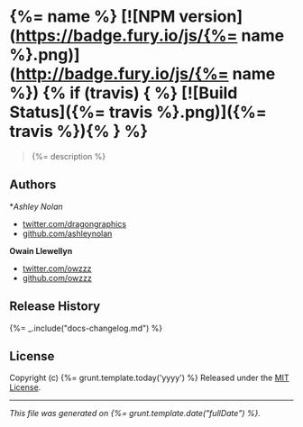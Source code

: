 # {%= name %} [![NPM version](https://badge.fury.io/js/{%= name %}.png)](http://badge.fury.io/js/{%= name %}) {% if (travis) { %} [![Build Status]({%= travis %}.png)]({%= travis %}){% } %}

> {%= description %}


## Authors

**Ashley Nolan*

+ [twitter.com/dragongraphics](http://twitter.com/dragongraphics)
+ [github.com/ashleynolan](http://github.com/ashleynolan)

**Owain Llewellyn**

+ [twitter.com/owzzz](http://twitter.com/owzzz)
+ [github.com/owzzz](http://github.com/owzzz)


## Release History
{%= _.include("docs-changelog.md") %}

## License
Copyright (c) {%= grunt.template.today('yyyy') %}
Released under the [MIT License](./LICENSE-MIT).

***

_This file was generated on {%= grunt.template.date("fullDate") %}._